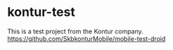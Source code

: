 # kontur-test
This is a test project from the Kontur company.
https://github.com/SkbkonturMobile/mobile-test-droid
